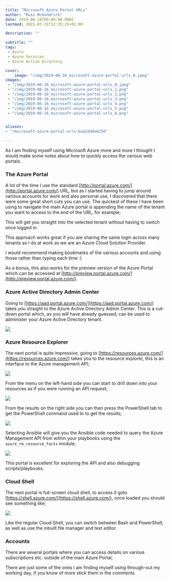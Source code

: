 ```yaml
---
title: "Microsoft Azure Portal URLs"
author: "Russ Mckendrick"
date: 2019-06-16T00:00:00.000Z
lastmod: 2021-07-31T12:35:25+01:00

description: ""

subtitle: ""
tags:
 - Azure
 - Azure Services
 - Azure Active Directory

cover:
    image: "/img/2019-06-16_microsoft-azure-portal-urls_0.jpeg" 
images:
 - "/img/2019-06-16_microsoft-azure-portal-urls_0.jpeg"
 - "/img/2019-06-16_microsoft-azure-portal-urls_1.png"
 - "/img/2019-06-16_microsoft-azure-portal-urls_2.png"
 - "/img/2019-06-16_microsoft-azure-portal-urls_3.png"
 - "/img/2019-06-16_microsoft-azure-portal-urls_4.png"
 - "/img/2019-06-16_microsoft-azure-portal-urls_5.png"
 - "/img/2019-06-16_microsoft-azure-portal-urls_6.png"


aliases:
- "/microsoft-azure-portal-urls-baa2ddda6250"

---
```


As I am finding myself using Microsoft Azure more and more I thought I would make some notes about how to quickly access the various web portals.

### The Azure Portal

A lot of the time I use the standard [http://portal.azure.com/](http://portal.azure.com/) URL, but as I started having to jump around various accounts for work and also personal use, I discovered that there were some great short cuts you can use. The quickest of these I have been using to navigate the main Azure portal is appending the name of the tenant you want to access to the end of the URL, for example;

This will get you straight into the selected tenant without having to switch once logged in.

This approach works great if you are sharing the same login across many tenants as I do at work as we are an Azure Cloud Solution Provider.

I would recommend making bookmarks of the various accounts and using those rather than typing each time :)

As a bonus, this also works for the preview version of the Azure Portal which can be accessed at [http://preview.portal.azure.com/](http://preview.portal.azure.com/).

### Azure Active Directory Admin Center

Going to [https://aad.portal.azure.com/](https://aad.portal.azure.com/) takes you straight to the Azure Active Directory Admin Center. This is a cut-down portal which, as you will have already guessed, can be used to administer your Azure Active Directory tenant.

![](/img/2019-06-16_microsoft-azure-portal-urls_1.png)

### Azure Resource Explorer

The next portal is quite impressive, going to [https://resources.azure.com/](https://resources.azure.com/) takes you to the resource explorer, this is an interface to the Azure management API;

![](/img/2019-06-16_microsoft-azure-portal-urls_2.png)

From the menu on the left-hand side you can start to drill down into your resources as if you were running an API request;

![](/img/2019-06-16_microsoft-azure-portal-urls_3.png)

From the results on the right side you can then press the PowerShell tab to get the PowerShell command used to to get the results;

![](/img/2019-06-16_microsoft-azure-portal-urls_4.png)

Selecting Ansible will give you the Ansible code needed to query the Azure Management API from within your playbooks using the `azure_rm_resource_facts` module;

![](/img/2019-06-16_microsoft-azure-portal-urls_5.png)

This portal is excellent for exploring the API and also debugging scripts/playbooks.

### Cloud Shell

The next portal is full-screen cloud shell, to access it goto [https://shell.azure.com/](https://shell.azure.com/), once loaded you should see something like;

![](/img/2019-06-16_microsoft-azure-portal-urls_6.png)

Like the regular Cloud Shell, you can switch between Bash and PowerShell, as well as use the inbuilt file manager and text editor.

### Accounts

There are several portals where you can access details on various subscriptions etc. outside of the main Azure Portal;

There are just some of the ones I am finding myself using through-out my working day, if you know of more stick them in the comments.
